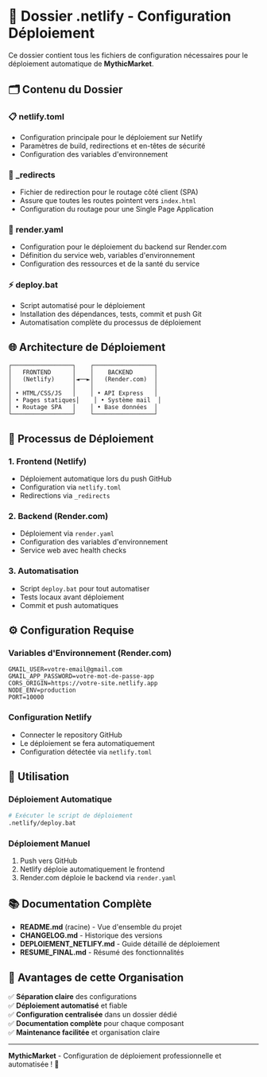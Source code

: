 # 📁 Dossier .netlify - Configuration Déploiement

Ce dossier contient tous les fichiers de configuration nécessaires pour le déploiement automatique de **MythicMarket**.

## 🗂️ Contenu du Dossier

### 📋 **netlify.toml**
- Configuration principale pour le déploiement sur Netlify
- Paramètres de build, redirections et en-têtes de sécurité
- Configuration des variables d'environnement

### 🔄 **_redirects**
- Fichier de redirection pour le routage côté client (SPA)
- Assure que toutes les routes pointent vers `index.html`
- Configuration du routage pour une Single Page Application

### 🚀 **render.yaml**
- Configuration pour le déploiement du backend sur Render.com
- Définition du service web, variables d'environnement
- Configuration des ressources et de la santé du service

### ⚡ **deploy.bat**
- Script automatisé pour le déploiement
- Installation des dépendances, tests, commit et push Git
- Automatisation complète du processus de déploiement

## 🌐 **Architecture de Déploiement**

```
┌─────────────────┐    ┌─────────────────┐
│   FRONTEND      │    │    BACKEND      │
│   (Netlify)     │◄──►│   (Render.com)  │
│                 │    │                 │
│ • HTML/CSS/JS   │    │ • API Express   │
│ • Pages statiques│    │ • Système mail  │
│ • Routage SPA   │    │ • Base données  │
└─────────────────┘    └─────────────────┘
```

## 🚀 **Processus de Déploiement**

### 1. **Frontend (Netlify)**
- Déploiement automatique lors du push GitHub
- Configuration via `netlify.toml`
- Redirections via `_redirects`

### 2. **Backend (Render.com)**
- Déploiement via `render.yaml`
- Configuration des variables d'environnement
- Service web avec health checks

### 3. **Automatisation**
- Script `deploy.bat` pour tout automatiser
- Tests locaux avant déploiement
- Commit et push automatiques

## ⚙️ **Configuration Requise**

### **Variables d'Environnement (Render.com)**
```env
GMAIL_USER=votre-email@gmail.com
GMAIL_APP_PASSWORD=votre-mot-de-passe-app
CORS_ORIGIN=https://votre-site.netlify.app
NODE_ENV=production
PORT=10000
```

### **Configuration Netlify**
- Connecter le repository GitHub
- Le déploiement se fera automatiquement
- Configuration détectée via `netlify.toml`

## 🔧 **Utilisation**

### **Déploiement Automatique**
```bash
# Exécuter le script de déploiement
.netlify/deploy.bat
```

### **Déploiement Manuel**
1. Push vers GitHub
2. Netlify déploie automatiquement le frontend
3. Render.com déploie le backend via `render.yaml`

## 📚 **Documentation Complète**

- **README.md** (racine) - Vue d'ensemble du projet
- **CHANGELOG.md** - Historique des versions
- **DEPLOIEMENT_NETLIFY.md** - Guide détaillé de déploiement
- **RESUME_FINAL.md** - Résumé des fonctionnalités

## 🎯 **Avantages de cette Organisation**

✅ **Séparation claire** des configurations  
✅ **Déploiement automatisé** et fiable  
✅ **Configuration centralisée** dans un dossier dédié  
✅ **Documentation complète** pour chaque composant  
✅ **Maintenance facilitée** et organisation claire  

---

**MythicMarket** - Configuration de déploiement professionnelle et automatisée ! 🚀
